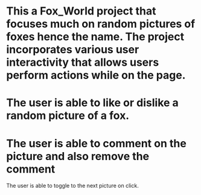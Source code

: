 # This a Fox_World project that focuses much on random pictures of foxes hence the name. The project incorporates various user interactivity that allows users perform actions while on the page.
# The user is able to like or dislike a random picture of a fox.
# The user is able to comment on the picture and also remove the comment
The user is able to toggle to the next picture on click.
